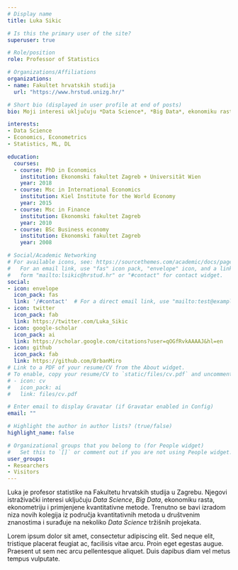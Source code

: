 ```yaml
---
# Display name
title: Luka Sikic

# Is this the primary user of the site?
superuser: true

# Role/position
role: Professor of Statistics

# Organizations/Affiliations
organizations:
- name: Fakultet hrvatskih studija
  url: "https://www.hrstud.unizg.hr/"

# Short bio (displayed in user profile at end of posts)
bio: Moji interesi uključuju *Data Science*, *Big Data*, ekonomiku rasta, ekonometriju i primjenjene kvantitativne metode.

interests:
- Data Science
- Economics, Econometrics
- Statistics, ML, DL

education:
  courses:
  - course: PhD in Economics
    institution: Ekonomski fakultet Zagreb + Universität Wien
    year: 2018
  - course: Msc in International Economics
    institution: Kiel Institute for the World Economy 
    year: 2015
  - course: Msc in Finance
    institution: Ekonomski fakultet Zagreb 
    year: 2010
  - course: BSc Business economy
    institution: Ekonomski fakultet Zagreb
    year: 2008

# Social/Academic Networking
# For available icons, see: https://sourcethemes.com/academic/docs/page-builder/#icons
#   For an email link, use "fas" icon pack, "envelope" icon, and a link in the
#   form "mailto:lsikic@hrstud.hr" or "#contact" for contact widget.
social:
- icon: envelope
  icon_pack: fas
  link: '/#contact'  # For a direct email link, use "mailto:test@example.org".
- icon: twitter
  icon_pack: fab
  link: https://twitter.com/Luka_Sikic
- icon: google-scholar
  icon_pack: ai
  link: https://scholar.google.com/citations?user=qOGfRvkAAAAJ&hl=en
- icon: github
  icon_pack: fab
  link: https://github.com/BrbanMiro
# Link to a PDF of your resume/CV from the About widget.
# To enable, copy your resume/CV to `static/files/cv.pdf` and uncomment the lines below.
# - icon: cv
#   icon_pack: ai
#   link: files/cv.pdf

# Enter email to display Gravatar (if Gravatar enabled in Config)
email: ""

# Highlight the author in author lists? (true/false)
highlight_name: false

# Organizational groups that you belong to (for People widget)
#   Set this to `[]` or comment out if you are not using People widget.
user_groups:
- Researchers
- Visitors
---
```


Luka je profesor statistike na Fakultetu hrvatskih studija u Zagrebu. Njegovi istraživački interesi uključuju *Data Science*, *Big Data*, ekonomiku rasta, ekonometriju i primjenjene kvantitativne metode. Trenutno se bavi izradom niza novih kolegija iz područja kvantitativnih metoda u društvenim znanostima i surađuje na nekoliko *Data Science* tržišnih projekata.

Lorem ipsum dolor sit amet, consectetur adipiscing elit. Sed neque elit, tristique placerat feugiat ac, facilisis vitae arcu. Proin eget egestas augue. Praesent ut sem nec arcu pellentesque aliquet. Duis dapibus diam vel metus tempus vulputate.

